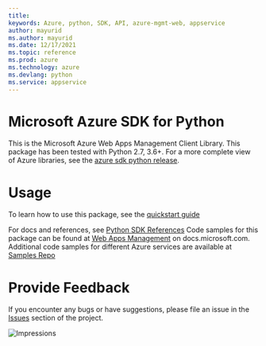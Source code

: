 ```yaml
---
title: 
keywords: Azure, python, SDK, API, azure-mgmt-web, appservice
author: mayurid
ms.author: mayurid
ms.date: 12/17/2021
ms.topic: reference
ms.prod: azure
ms.technology: azure
ms.devlang: python
ms.service: appservice
---
```

# Microsoft Azure SDK for Python

This is the Microsoft Azure Web Apps Management Client Library.
This package has been tested with Python 2.7, 3.6+.
For a more complete view of Azure libraries, see the [azure sdk python release](https://aka.ms/azsdk/python/all).


# Usage


To learn how to use this package, see the [quickstart guide](https://aka.ms/azsdk/python/mgmt)


 
For docs and references, see [Python SDK References](https://docs.microsoft.com/python/api/overview/azure/webapps)
Code samples for this package can be found at [Web Apps Management](https://docs.microsoft.com/samples/browse/?languages=python&term=Getting%20started%20-%20Managing&terms=Getting%20started%20-%20Managing) on docs.microsoft.com.
Additional code samples for different Azure services are available at [Samples Repo](https://aka.ms/azsdk/python/mgmt/samples)


# Provide Feedback

If you encounter any bugs or have suggestions, please file an issue in the
[Issues](https://github.com/Azure/azure-sdk-for-python/issues)
section of the project. 


![Impressions](https://azure-sdk-impressions.azurewebsites.net/api/impressions/azure-sdk-for-python%2Fazure-mgmt-web%2FREADME.png)

